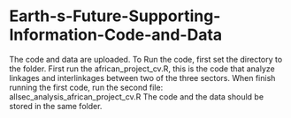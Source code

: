 # Earth-s-Future-Supporting-Information-Code-and-Data
The code and data are uploaded. To Run the code, first set the directory to the folder. 
First run the african_project_cv.R, this is the code that analyze linkages and interlinkages between two of the three sectors. When finish running the first code, run the second file: allsec_analysis_african_project_cv.R
The code and the data should be stored in the same folder.
